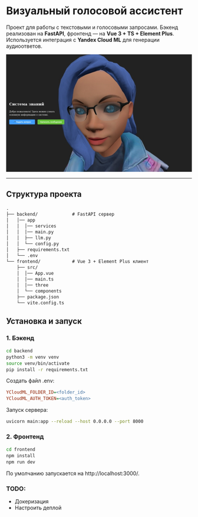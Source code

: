# Визуальный голосовой ассистент

Проект для работы с текстовыми и голосовыми запросами.
Бэкенд реализован на **FastAPI**, фронтенд — на **Vue 3 + TS + Element Plus**.
Используется интеграция с **Yandex Cloud ML** для генерации аудиоответов.

![Скриншот](info/screenshot1.jpg)

---

## Структура проекта

```text
.
├── backend/             # FastAPI сервер
│   │── app
│   │  │── services
│   │  │── main.py
│   │  ├── llm.py
│   │  └── config.py
│   ├── requirements.txt
│   └── .env
└── frontend/            # Vue 3 + Element Plus клиент
    ├── src/
    │  │── App.vue
    │  │── main.ts
    │  │── three
    │  └── components
    ├── package.json
    └── vite.config.ts
```

## Установка и запуск

### 1. Бэкенд

```bash
cd backend
python3 -m venv venv
source venv/bin/activate
pip install -r requirements.txt
```

Создать файл .env:

```ini
YCloudML_FOLDER_ID=<folder_id>
YCloudML_AUTH_TOKEN=<auth_token>
```

Запуск сервера:
```bash
uvicorn main:app --reload --host 0.0.0.0 --port 8000
```

### 2. Фронтенд

```bash
cd frontend
npm install
npm run dev
```

По умолчанию запускается на http://localhost:3000/.

### TODO:
- Докеризация
- Настроить деплой


